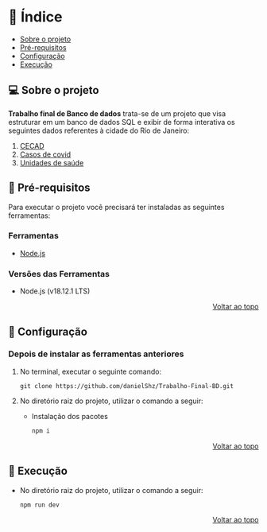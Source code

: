 <div id="topo"></div>

📜 Índice
===

* [Sobre o projeto](#about)
* [Pré-requisitos](#install)
* [Configuração](#setup)
* [Execução](#exe)

## 💻 Sobre o projeto <a name="about"></a>

**Trabalho final de Banco de dados** trata-se de um projeto que visa estruturar em um banco de dados SQL e exibir de forma interativa os seguintes dados referentes à cidade do Rio de Janeiro:

1. [CECAD](https://cecad.cidadania.gov.br/sobre.php)
2. [Casos de covid](https://www.data.rio/datasets/PCRJ::cep-dos-casos-confirmados-de-covid-19-no-munic%C3%ADpio-do-rio-de-janeiro-1/about)
3. [Unidades de saúde](https://www.data.rio/datasets/PCRJ::unidades-de-sa%C3%BAde-municipais-1/about)

## 🔨 Pré-requisitos <a name="install"></a>

Para executar o projeto você precisará ter instaladas as seguintes ferramentas:

### Ferramentas
- [Node.js](https://nodejs.org/en/)

### Versões das Ferramentas
- Node.js (v18.12.1 LTS)

<p align="right"><a href="#top">Voltar ao topo</a></p>

## 🔧 Configuração <a name="setup"></a>
### Depois de instalar as ferramentas anteriores

1. No terminal, executar o seguinte comando:

   ```.env
   git clone https://github.com/danielShz/Trabalho-Final-BD.git
   ```
2. No diretório raiz do projeto, utilizar o comando a seguir:
   - Instalação dos pacotes

      ```bash
      npm i
      ```

<p align="right"><a href="#top">Voltar ao topo</a></p>

## 🚀 Execução <a name="exe"></a>
- No diretório raiz do projeto, utilizar o comando a seguir:

   ```bash
   npm run dev
   ```

<p align="right"><a href="#top">Voltar ao topo</a></p>